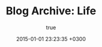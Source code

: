 ---
layout: archive
title: "Blog Archive: Life"
status: publish
includeheader: false
published: true
language: en
author:
  display_name: Oiva Eskola
  login: oiva
  email: oiva.eskola@gmail.com
  url: ''
author_login: oiva
author_email: oiva.eskola@gmail.com
date: '2015-01-01 23:23:35 +0300'
date_gmt: '2015-01-01 21:23:35 +0300'
categories: []
category: life
tags: []
comments: []
---